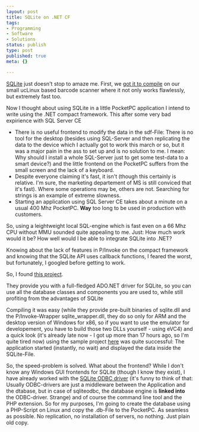 ```yaml
---
layout: post
title: SQLite on .NET CF
tags:
- Programming
- Software
- Solutions
status: publish
type: post
published: true
meta: {}

---
```

<p><a href="http://www.sqlite.org">SQLite</a> just doesn't stop to amaze me. First, we <a href="http://www.gnegg.ch/archives/177-Extreme-fun-with-Linux.html">got it to compile</a> on our small ucLinux based barcode scanner where it not only works flawlessly, but extremely fast too.</p>
<p>Now I thought about using SQLite in a little PocketPC application I intend to write using the .NET compact framework. This after some very bad expirience with SQL Server CE</p>
<ul>
  <li>There is no useful frontend to modify the data in the sdf-File: There is no tool for the desktop (besides using SQL-Server and then replicating the data to the device which I actually got to work this march or so, but it was a major pain in the ass to set up and is no solution to me. I mean: Why should I install a whole SQL-Server just to get some test-data to a smart device?) and the little frontend on the PocketPC suffers from the small screen and the lack of a keyboard.</li>
  <li>Despite everyone claiming it's fast, it isn't (though this certainly is relative. I'm sure, the marketing departement of MS is still conviced that it's fast). Where some operations may be, others are not. Searching for strings is an example of extreme slowness.</li>
  <li>Starting an application using SQL Server CE takes about a minute on a usual 400 Mhz PocketPC. <b>Way</b> too long to be used in production with customers.</li>
</ul>
<p>So, using a leightweight local SQL-engine which is fast even on a 66 Mhz CPU without MMU sounded quite appealing to me. Just: How much work would it be? How well would I be able to integrate SQLite into .NET?</p>
<p>Knowing about the lack of features in P/Invoke on the compact framework and knowing that the SQLite API uses callback functions, I feared the worst, but fortunately, I googled before getting to work.</p>
<p>So, I found <a href="http://sourceforge.net/projects/adodotnetsqlite/">this project</a>.</p>
<p>They provide you with a full-fledged ADO.NET driver for SQLite, so you can use all the database classes and components you are used to, while still profiting from the advantages of SQLite</p>
<p>Compiling it was easy (while they provide pre-built binaries of sqlite.dll and the P/Invoke-Wrapper sqlite_wrapper.dll, they do so only for ARM and the desktop version of Windows for x86, so if you want to use the emulator for developement, you have to build those two DLLs yourself - using eVC4) and a quick look (it's already late now - I got up more than 17 hours ago, so I'm quite tired now) using the sample project <a href="http://www.eggheadcafe.com/PrintSearchContent.asp?LINKID=720">here</a> was quite successful: The application started (instantly, no wait) and displayed the data inside the SQLite-File.</p>
<p>So, the speed-problem is solved. What about the frontend? While I don't know any Windows GUI frontends for SQLite (though I know they exist), I have already worked with the <a href="http://www.ch-werner.de/sqliteodbc/">SQLite ODBC driver</a> (it's funny to think of that: Usually ODBC-drivers are just a middleware between the Application and the dtabase, but in case of sqliteodbc, the database engine is <b>linked into</b> the ODBC-driver. Strange) and of course the command line tool and the PHP extension. So for my purposes, I'm going to create the database using a PHP-Script on Linux and copy the .db-File to the PocketPC. As seamless as possible. No replication, no installation of servers, no nothing. Just plain old copy.</p>

